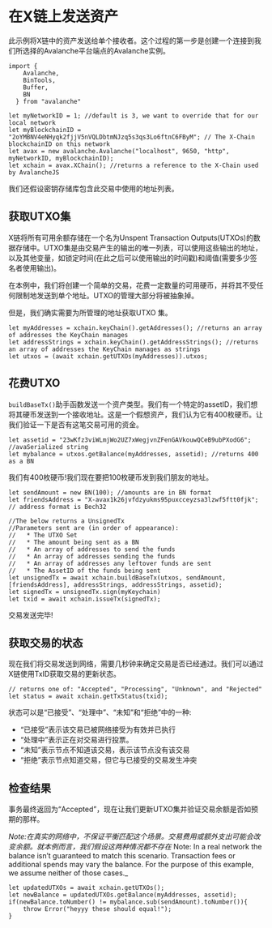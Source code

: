 # 在X链上发送资产

此示例将X链中的资产发送给单个接收者。这个过程的第一步是创建一个连接到我们所选择的Avalanche平台端点的Avalanche实例。

```text
import {
    Avalanche,
    BinTools,
    Buffer,
    BN
  } from "avalanche" 

let myNetworkID = 1; //default is 3, we want to override that for our local network
let myBlockchainID = "2oYMBNV4eNHyqk2fjjV5nVQLDbtmNJzq5s3qs3Lo6ftnC6FByM"; // The X-Chain blockchainID on this network
let avax = new avalanche.Avalanche("localhost", 9650, "http", myNetworkID, myBlockchainID);
let xchain = avax.XChain(); //returns a reference to the X-Chain used by AvalancheJS
```

我们还假设密钥存储库包含此交易中使用的地址列表。

## 获取UTXO集 

X链将所有可用余额存储在一个名为Unspent Transaction Outputs\(UTXOs\)的数据存储中。UTXO集是由交易产生的输出的唯一列表，可以使用这些输出的地址，以及其他变量，如锁定时间(在此之后可以使用输出的时间戳)和阈值(需要多少签名者使用输出)。

在本例中，我们将创建一个简单的交易，花费一定数量的可用硬币，并将其不受任何限制地发送到单个地址。UTXO的管理大部分将被抽象掉。

但是，我们确实需要为所管理的地址获取UTXO 集。

```text
let myAddresses = xchain.keyChain().getAddresses(); //returns an array of addresses the KeyChain manages
let addressStrings = xchain.keyChain().getAddressStrings(); //returns an array of addresses the KeyChain manages as strings
let utxos = (await xchain.getUTXOs(myAddresses)).utxos;
```

## 花费UTXO

`buildBaseTx()`助手函数发送一个资产类型。我们有一个特定的assetID，我们想将其硬币发送到一个接收地址。这是一个假想资产，我们认为它有400枚硬币。让我们验证一下是否有这笔交易可用的资金。

```text
let assetid = "23wKfz3viWLmjWo2UZ7xWegjvnZFenGAVkouwQCeB9ubPXodG6"; //avaSerialized string
let mybalance = utxos.getBalance(myAddresses, assetid); //returns 400 as a BN
```

我们有400枚硬币!我们现在要把100枚硬币发到我们朋友的地址。

```text
let sendAmount = new BN(100); //amounts are in BN format
let friendsAddress = "X-avax1k26jvfdzyukms95puxcceyzsa3lzwf5ftt0fjk"; // address format is Bech32

//The below returns a UnsignedTx
//Parameters sent are (in order of appearance):
//   * The UTXO Set
//   * The amount being sent as a BN
//   * An array of addresses to send the funds
//   * An array of addresses sending the funds
//   * An array of addresses any leftover funds are sent
//   * The AssetID of the funds being sent
let unsignedTx = await xchain.buildBaseTx(utxos, sendAmount, [friendsAddress], addressStrings, addressStrings, assetid);
let signedTx = unsignedTx.sign(myKeychain)
let txid = await xchain.issueTx(signedTx);
```

交易发送完毕!

## 获取交易的状态

现在我们将交易发送到网络，需要几秒钟来确定交易是否已经通过。我们可以通过X链使用TxID获取交易的更新状态。

```text
// returns one of: "Accepted", "Processing", "Unknown", and "Rejected"
let status = await xchain.getTxStatus(txid);
```

状态可以是“已接受”、“处理中”、“未知”和“拒绝”中的一种:

* “已接受”表示该交易已被网络接受为有效并已执行
* “处理中”表示正在对交易进行投票。
* “未知”表示节点不知道该交易，表示该节点没有该交易
* “拒绝”表示节点知道交易，但它与已接受的交易发生冲突

## 检查结果

事务最终返回为“Accepted”，现在让我们更新UTXO集并验证交易余额是否如预期的那样。

_Note:在真实的网络中，不保证平衡匹配这个场景。交易费用或额外支出可能会改变余额。就本例而言，我们假设这两种情况都不存在_
Note: In a real network the balance isn’t guaranteed to match this scenario. Transaction fees or additional spends may vary the balance. For the purpose of this example, we assume neither of those cases._

```text
let updatedUTXOs = await xchain.getUTXOs();
let newBalance = updatedUTXOs.getBalance(myAddresses, assetid);
if(newBalance.toNumber() != mybalance.sub(sendAmount).toNumber()){
    throw Error("heyyy these should equal!");
}
```

<!--stackedit_data:
eyJoaXN0b3J5IjpbMTMyNTAwMDI2MSwtOTEyNTc0MTgxLDE5OD
c1MjM0ODgsLTEwMjg0MDQ0MjIsLTMyNDc1MzA3N119
-->